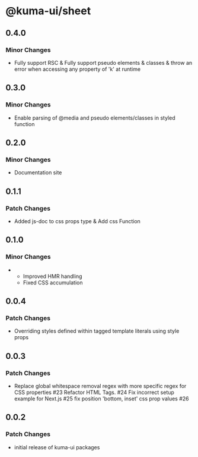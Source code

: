 # @kuma-ui/sheet

## 0.4.0

### Minor Changes

- Fully support RSC & Fully support pseudo elements & classes & throw an error when accessing any property of 'k' at runtime

## 0.3.0

### Minor Changes

- Enable parsing of @media and pseudo elements/classes in styled function

## 0.2.0

### Minor Changes

- Documentation site

## 0.1.1

### Patch Changes

- Added js-doc to css props type & Add css Function

## 0.1.0

### Minor Changes

- - Improved HMR handling
  - Fixed CSS accumulation

## 0.0.4

### Patch Changes

- Overriding styles defined within tagged template literals using style props

## 0.0.3

### Patch Changes

- Replace global whitespace removal regex with more specific regex for CSS properties #23
  Refactor HTML Tags. #24
  Fix incorrect setup example for Next.js #25
  fix position 'bottom, inset' css prop values #26

## 0.0.2

### Patch Changes

- initial release of kuma-ui packages
